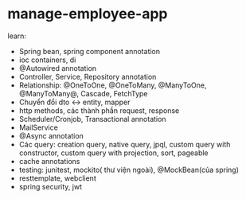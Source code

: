 # manage-employee-app
learn: 
+ Spring bean, spring component annotation
+ ioc containers, di
+ @Autowired annotation
+ Controller, Service, Repository annotation
+ Relationship: @OneToOne, @OneToMany, @ManyToOne, @ManyToMany@, Cascade, FetchType
+ Chuyển đổi dto <-> entity, mapper
+ http methods, các thành phần request, response
+ Scheduler/Cronjob, Transactional annotation
+ MailService
+ @Async annotation
+ Các query: creation query, native query, jpql, custom query with constructor, custom query with projection, sort, pageable
+ cache annotations
+ testing: junitest, mockito( thư viện ngoài), @MockBean(của spring)
+ resttemplate, webclient
+ spring security, jwt

